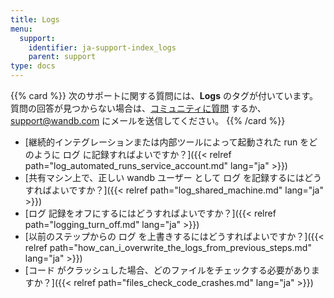 ```yaml
---
title: Logs
menu:
  support:
    identifier: ja-support-index_logs
    parent: support
type: docs
---
```


{{% card %}}
次のサポートに関する質問には、<b>Logs</b> のタグが付いています。質問の回答が見つからない場合は、[コミュニティに質問](https://community.wandb.ai/) するか、[support@wandb.com](mailto:support@wandb.com) にメールを送信してください。
{{% /card %}}

- [継続的インテグレーションまたは内部ツールによって起動された run をどのように ログ に記録すればよいですか？]({{< relref path="log_automated_runs_service_account.md" lang="ja" >}})
- [共有マシン上で、正しい wandb ユーザー として ログ を記録するにはどうすればよいですか？]({{< relref path="log_shared_machine.md" lang="ja" >}})
- [ログ 記録をオフにするにはどうすればよいですか？]({{< relref path="logging_turn_off.md" lang="ja" >}})
- [以前のステップからの ログ を上書きするにはどうすればよいですか？]({{< relref path="how_can_i_overwrite_the_logs_from_previous_steps.md" lang="ja" >}})
- [コード がクラッシュした場合、どのファイルをチェックする必要がありますか？]({{< relref path="files_check_code_crashes.md" lang="ja" >}})
